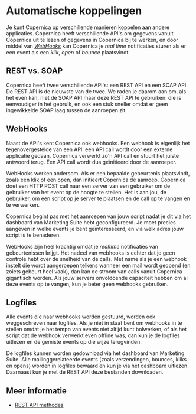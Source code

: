 # Automatische koppelingen

Je kunt Copernica op verschillende manieren koppelen aan andere applicaties.
Copernica heeft verschillende API's om gegevens vanuit Copernica uit te
lezen of gegevens in Copernica bij te werken, en door middel van [*WebHooks*](./webhooks) 
kan Copernica je *real time* notificaties sturen als er een event als
een *klik*, *open* of *bounce* plaatsvindt.

## REST vs. SOAP

Copernica heeft twee verschillende API's: een REST API en een SOAP API. De 
REST API is de nieuwste van de twee. We raden je daarom aan om, als het even
kan, niet de SOAP API maar deze REST API te gebruiken: die is eenvoudiger 
in het gebruik, en ook een stuk sneller omdat er geen ingewikkelde SOAP laag 
tussen de aanroepen zit. 

## WebHooks

Naast de API's kent Copernica ook webhooks. Een webhook is
eigenlijk het tegenovergestelde van een API: een API call wordt door een
externe applicatie gedaan. Copernica verwerkt zo'n API call en stuurt het 
juiste antwoord terug. Een API call wordt dus geïnitieerd door de aanroeper.

WebHooks werken andersom. Als er een bepaalde gebeurtenis plaatsvindt,
zoals een klik of een open, dan initieert Copernica de aanroep. Copernica doet
een HTTP POST call naar een server van een gebruiker om de gebruiker van het
event op de hoogte te stellen. Het is aan jou, de gebruiker, om een script op 
je server te plaatsen en de call op te vangen en te verwerken.

Copernica begint pas met het aanroepen van jouw script nadat je dit via het
dashboard van Marketing Suite hebt geconfigureerd. Je moet precies aangeven
in welke events je bent geïnteresseerd, en via welk adres jouw script is
te benaderen.

WebHooks zijn heel krachtig omdat je *realtime* notificaties van 
gebeurtenissen krijgt. Het nadeel van webhooks is echter dat je geen 
controle hebt over de snelheid van de calls. Met name als je een webhook 
instelt die wordt aangeroepen telkens wanneer een mail wordt geopend (en
zoiets gebeurt heel vaak), dan kan de stroom van calls vanuit Copernica 
gigantisch worden. Als jouw servers onvoldoende capaciteit hebben om al deze 
events op te vangen, kun je beter geen webhooks gebruiken.

## Logfiles

Alle events die naar webhooks worden gestuurd, worden ook weggeschreven
naar logfiles. Als je niet in staat bent om webhooks in te stellen omdat
je het tempo van events niet altijd kunt bolwerken, of als het script dat 
de webhook verwerkt even offline was, dan kun je de logfiles uitlezen 
en de gemiste events op die wijze terugvinden.

De logfiles kunnen worden gedownload via het dashboard van Marketing Suite. 
Alle mailinggerelateerde events (zoals verzendingen, bounces, kliks en opens)
worden in logfiles bewaard en kun je via het dashboard uitlezen. Daarnaast
kun je met de REST API deze bestanden downloaden.

## Meer informatie

* [REST API methodes](./restv2/rest-api)
